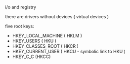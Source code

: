 i/o and registry 

there are drivers without devices ( virtual devices )

five root keys:

- HKEY_LOCAL_MACHINE ( HKLM )
- HKEY_USERS ( HKU )
- HKEY_CLASSES_ROOT ( HKCR )
- HKEY_CURRENT_USER ( HKCU - symbolic link to HKU )
- HKEY_C_C (HKCC)